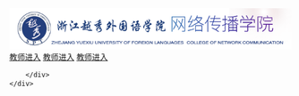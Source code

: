 <!doctype html>
<html>
<head>
<meta charset="utf-8">
<title>网传管网</title>
<link rel="stylesheet" type="text/css" href="style.css" />
</head>

<body>
<div class="content">
	<div class="header">
    	<img src="logo.png">
        <div class="quickLink">
            <a href="#">教师进入</a>
            <a href="#">教师进入</a>
            <a href="#">教师进入</a>
            
        </div>
    </div>
</div>
</body>
</html>
